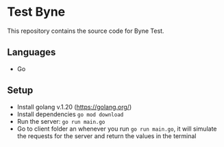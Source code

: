# Test Byne
This repository contains the source code for Byne Test.

## Languages
- Go

## Setup
- Install golang v.1.20 (https://golang.org/)
- Install dependencies
  `go mod download`
- Run the server:
  `go run main.go`
- Go to client folder an whenever you run `go run main.go`, it will simulate the requests for the server and return the values in the terminal
